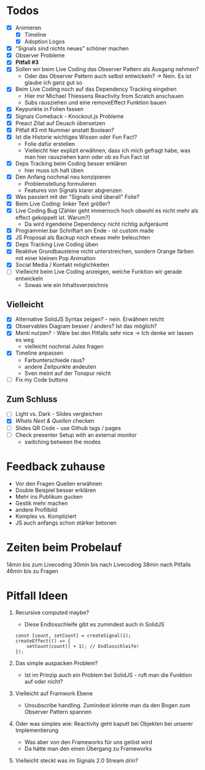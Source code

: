 # Todos

- [x] Animieren
    - [x] Timeline
    - [x] Adoption Logos
- [x] "Signals sind nichts neues" schöner machen
- [x] Observer Probleme
- [x] **Pitfall #3**
- [x] Sollen wir beim Live Coding das Observer Pattern als Ausgang nehmen?
    - Oder das Observer Pattern auch selbst entwickeln?
      -> Nein. Es ist glaube ich ganz gut so
- [x] Beim Live Coding noch auf das Dependency Tracking eingehen
    - Hier mir Michael Thiessens Reactivity from Scratch anschauen
    - Subs rausziehen und eine removeEffect Funktion bauen
- [x] Keypunkte in Folien fassen
- [x] Signals Comeback - Knockout.js Probleme
- [x] Preact Zitat auf Deusch übersetzen
- [x] Pitfall #3 mit Nummer anstatt Boolean?
- [x] Ist die Historie wichtiges Wissen oder Fun Fact?
    - Folie dafür erstellen
    - Vielleicht hier explizit erwähnen, dass ich mich gefragt habe, was man hier rausziehen kann oder ob es Fun Fact ist
- [x] Deps Tracking beim Coding besser erklären
    - hier muss ich halt üben
- [x] Den Anfang nochmal neu konzipieren
    - Problemstellung formulieren
    - Features von Signals klarer abgrenzen
- [x] Was passiert mit der "Signals sind überall" Folie?
- [x] Beim Live Coding: linker Text größer?
- [x] Live Coding Bug (Zähler geht immernoch hoch obwohl es nicht mehr als effect gekoppelt ist. Warum?)
    - Da wird irgendeine Dependency nicht richtig aufgeräumt
- [x] Programmier.bar Schriftart am Ende - ist custom made
- [x] JS Proposal als Backup noch etwas mehr beleuchten
- [x] Deps Tracking Live Coding üben
- [x] Reaktive Grundbausteine nicht unterstreichen, sondern Orange färben mit einer kleinen Pop Animation
- [x] Social Media / Kontakt möglichkeiten
- [ ] Vielleicht beim Live Coding anzeigen, welche Funktion wir gerade entwickeln
    - Sowas wie ein Inhaltsverzeichnis

## Vielleicht

- [x] Alternative SolidJS Syntax zeigen? - nein. Erwähnen reicht
- [x] Observables Diagram besser / anders? Ist das möglich?
- [x] Menti nutzen? - Wäre bei den Pitfalls sehr nice
      -> Ich denke wir lassen es weg
    - vielleicht nochmal Jules fragen
- [x] Timeline anpassen
    - Farbunterschiede raus?
    - andere Zeitpunkte andeuten
    - Sven meint auf der Tonspur reicht
- [ ] Fix my Code buttons

## Zum Schluss

- [ ] Light vs. Dark - Slides vergleichen
- [x] _Whats Next & Quellen_ checken
- [ ] Slides QR Code - use Github tags / pages
- [ ] Check presenter Setup with an external monitor
    - switching between the modes

# Feedback zuhause

- Vor den Fragen Quellen erwähnen
- Double Beispiel besser erklären
- Mehr ins Publikum gucken
- Gestik mehr machen
- andere Profilbild
- Komplex vs. Kompliziert
- JS auch anfangs schon stärker betonen

# Zeiten beim Probelauf

14min bis zum Livecoding
30min bis nach Livecoding
38min nach Pitfalls
46min bis zu Fragen

# Pitfall Ideen

1. Recursive computed maybe?
    - Diese Endlosschleife gibt es zumindest auch in SolidJS
    ```
    const [count, setCount] = createSignal(1);
    createEffect(() => {
        setCount(count() + 1); // Endlosschleife!
    });
    ```
2. Das simple auspacken Problem?

    - Ist im Prinzip auch ein Problem bei SolidJS - ruft man die Funktion auf oder nicht?

3. Vielleicht auf Framwork Ebene
    - Unsubscribe handling. Zumindest könnte man da den Bogen zum Observer Pattern spannen
4. Oder was simples wie: Reactivity geht kaputt bei Objekten bei unserer Implementierung

    - Was aber von den Frameworks für uns gelöst wird
    - Da hätte man den einen Übergang zu Frameworks

5. Vielleicht steckt was im Signals 2.0 Stream drin?
